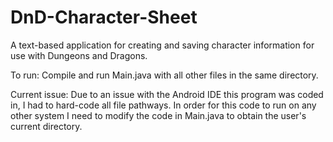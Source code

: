 # DnD-Character-Sheet
A text-based application for creating and saving character information for use with Dungeons and Dragons.

To run: Compile and run Main.java with all other files in the same directory.

Current issue: Due to an issue with the Android IDE this program was coded in, I had to hard-code all file pathways. In order for this code to run on any other system I 
need to modify the code in Main.java to obtain the user's current directory.
